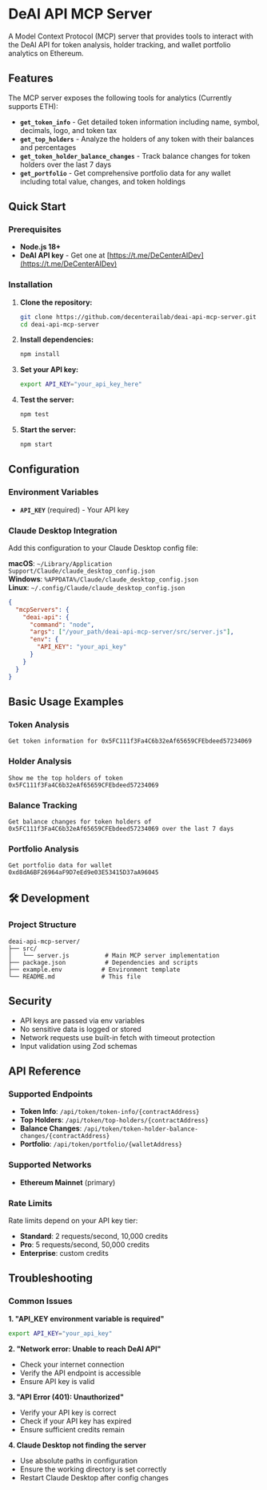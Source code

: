 # DeAI API MCP Server

A Model Context Protocol (MCP) server that provides tools to interact with the DeAI API for token analysis, holder tracking, and wallet portfolio analytics on Ethereum.

## Features

The MCP server exposes the following tools for analytics (Currently supports ETH):

- **`get_token_info`** - Get detailed token information including name, symbol, decimals, logo, and token tax
- **`get_top_holders`** - Analyze the holders of any token with their balances and percentages  
- **`get_token_holder_balance_changes`** - Track balance changes for token holders over the last 7 days
- **`get_portfolio`** - Get comprehensive portfolio data for any wallet including total value, changes, and token holdings

## Quick Start

### Prerequisites

- **Node.js 18+** 
- **DeAI API key** - Get one at [https://t.me/DeCenterAIDev](https://t.me/DeCenterAIDev)

### Installation

1. **Clone the repository:**
   ```bash
   git clone https://github.com/decenterailab/deai-api-mcp-server.git
   cd deai-api-mcp-server
   ```

2. **Install dependencies:**
   ```bash
   npm install
   ```

3. **Set your API key:**
   ```bash
   export API_KEY="your_api_key_here"
   ```

4. **Test the server:**
   ```bash
   npm test
   ```

5. **Start the server:**
   ```bash
   npm start
   ```

## Configuration

### Environment Variables

- **`API_KEY`** (required) - Your API key

### Claude Desktop Integration

Add this configuration to your Claude Desktop config file:

**macOS**: `~/Library/Application Support/Claude/claude_desktop_config.json`  
**Windows**: `%APPDATA%/Claude/claude_desktop_config.json`  
**Linux**: `~/.config/Claude/claude_desktop_config.json`

```json
{
  "mcpServers": {
    "deai-api": {
      "command": "node",
      "args": ["/your_path/deai-api-mcp-server/src/server.js"],
      "env": {
        "API_KEY": "your_api_key"
      }
    }
  }
}
```

## Basic Usage Examples

### Token Analysis
```
Get token information for 0x5FC111f3Fa4C6b32eAf65659CFEbdeed57234069
```

### Holder Analysis  
```
Show me the top holders of token 0x5FC111f3Fa4C6b32eAf65659CFEbdeed57234069
```

### Balance Tracking
```
Get balance changes for token holders of 0x5FC111f3Fa4C6b32eAf65659CFEbdeed57234069 over the last 7 days
```

### Portfolio Analysis
```
Get portfolio data for wallet 0xd8dA6BF26964aF9D7eEd9e03E53415D37aA96045
```

## 🛠️ Development

### Project Structure

```
deai-api-mcp-server/
├── src/
│   └── server.js          # Main MCP server implementation
├── package.json           # Dependencies and scripts
├── example.env           # Environment template
└── README.md             # This file
```

## Security

- API keys are passed via env variables
- No sensitive data is logged or stored
- Network requests use built-in fetch with timeout protection
- Input validation using Zod schemas

## API Reference

### Supported Endpoints

- **Token Info**: `/api/token/token-info/{contractAddress}`
- **Top Holders**: `/api/token/top-holders/{contractAddress}`
- **Balance Changes**: `/api/token/token-holder-balance-changes/{contractAddress}`
- **Portfolio**: `/api/token/portfolio/{walletAddress}`

### Supported Networks

- **Ethereum Mainnet** (primary)

### Rate Limits

Rate limits depend on your API key tier:
- **Standard**: 2 requests/second, 10,000 credits
- **Pro**: 5 requests/second, 50,000 credits  
- **Enterprise**: custom credits

## Troubleshooting

### Common Issues

**1. "API_KEY environment variable is required"**
```bash
export API_KEY="your_api_key"
```

**2. "Network error: Unable to reach DeAI API"**
- Check your internet connection
- Verify the API endpoint is accessible
- Ensure API key is valid

**3. "API Error (401): Unauthorized"**
- Verify your API key is correct
- Check if your API key has expired
- Ensure sufficient credits remain

**4. Claude Desktop not finding the server**
- Use absolute paths in configuration
- Ensure the working directory is set correctly
- Restart Claude Desktop after config changes

